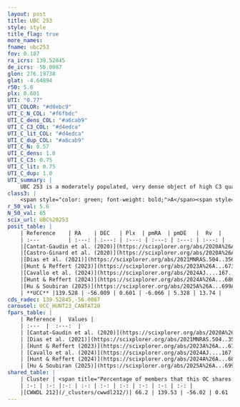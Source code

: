 ```yaml
---
layout: post
title: UBC 253
style: style
title_flag: true
more_names: 
fname: ubc253
fov: 0.187
ra_icrs: 139.52845
de_icrs: -56.0087
glon: 276.19738
glat: -4.64894
r50: 5.6
plx: 0.601
UTI: "0.77"
UTI_COLOR: "#d0ebc9"
UTI_C_N_COL: "#f6fbdc"
UTI_C_dens_COL: "#a6cab9"
UTI_C_C3_COL: "#d4edca"
UTI_C_lit_COL: "#d4edca"
UTI_C_dup_COL: "#a6cab9"
UTI_C_N: 0.57
UTI_C_dens: 1.0
UTI_C_C3: 0.75
UTI_C_lit: 0.75
UTI_C_dup: 1.0
UTI_summary: |
    UBC 253 is a moderately populated, very dense object of high C3 quality. It is well-studied in the literature. This object shares a significant percentage of members with a later reported entry.
class3: |
    <span style="color: green; font-weight: bold;">A</span><span style="color: #FFC300; font-weight: bold;">B</span>
r_50_val: 5.6
N_50_val: 65
scix_url: UBC%20253
posit_table: |
    | Reference    | RA    | DEC   | Plx  | pmRA  | pmDE   |  Rv  |
    | :---         | :---: | :---: | :---: | :---: | :---: | :---: |
    |[Cantat-Gaudin et al. (2020)](https://scixplorer.org/abs/2020A%26A...640A...1C) | 139.532 | -56.015 | 0.576 | -6.079 | 5.305 | -- |
    |[Castro-Ginard et al. (2020)](https://scixplorer.org/abs/2020A%26A...635A..45C) | 139.549 | -56.024 | 0.577 | -6.099 | 5.306 | -- |
    |[Dias et al. (2021)](https://scixplorer.org/abs/2021MNRAS.504..356D) | 139.554 | -56.017 | 0.576 | -6.076 | 5.305 | -- |
    |[Hunt & Reffert (2023)](https://scixplorer.org/abs/2023A%26A...673A.114H) | 139.534 | -56.01 | 0.603 | -6.076 | 5.333 | 13.159 |
    |[Cavallo et al. (2024)](https://scixplorer.org/abs/2024AJ....167...12C) | 139.467 | -55.957 | 0.604 | -- | -- | -- |
    |[Hunt & Reffert (2024)](https://scixplorer.org/abs/2024A%26A...686A..42H) | 139.534 | -56.01 | 0.603 | -6.076 | 5.333 | 13.159 |
    |[Hu & Soubiran (2025)](https://scixplorer.org/abs/2025A%26A...699A.246H) | 139.467 | -55.957 | -- | -- | -- | -- |
    | **UCC** |139.528 | -56.009 | 0.601 | -6.066 | 5.328 | 13.74 | 
cds_radec: 139.52845,-56.0087
carousel: UCC_HUNT23_CANTAT20
fpars_table: |
    | Reference |  Values |
    | :---  |  :---:  |
    | [Cantat-Gaudin et al. (2020)](https://scixplorer.org/abs/2020A%26A...640A...1C) | `AVNN=0.83, DMNN=10.98, AgeNN=8.35` |
    | [Dias et al. (2021)](https://scixplorer.org/abs/2021MNRAS.504..356D) | `Av=0.993, Dist=1664, logage=8.314, [Fe/H]=0.26` |
    | [Hunt & Reffert (2023)](https://scixplorer.org/abs/2023A%26A...673A.114H) | `AV50=0.491, diffAV50=0.553, MOD50=10.965, logAge50=8.431` |
    | [Cavallo et al. (2024)](https://scixplorer.org/abs/2024AJ....167...12C) | `AV50=0.66, dMod50=11.01, logAge50=8.73, [Fe/H]50=0.24` |
    | [Hunt & Reffert (2024)](https://scixplorer.org/abs/2024A%26A...686A..42H) | `MassJ=224.852` |
    | [Hu & Soubiran (2025)](https://scixplorer.org/abs/2025A%26A...699A.246H) | `MA22=-0.22, MA23f=-0.32, MZ23=-0.18, MK24=-0.21, MF24=-0.14` |
shared_table: |
    | Cluster | <span title="Percentage of members that this OC shares with the ones listed">%</span>   | RA   | DEC   | Plx   | pmRA  | pmDE  | Rv | UTI |
    | :-: | :-: |:-: | :-: | :-: | :-: | :-: | :-: | :-: |
    |[CWWDL 212](/_clusters/cwwdl212/)| 66.2 | 139.53 | -56.02 | 0.61 | -6.04 | 5.33 | 13.74 |0.03 |
---
```

